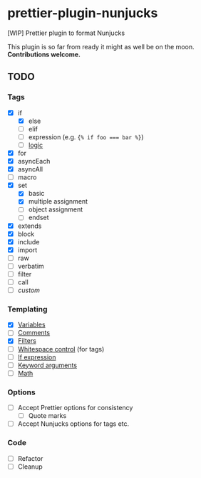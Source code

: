 # prettier-plugin-nunjucks
[WIP] Prettier plugin to format Nunjucks

This plugin is so far from ready it might as well be on the moon. **Contributions welcome.**

## TODO

### Tags

- [x] if
  - [x] else
  - [ ] elif
  - [ ] expression (e.g. `{% if foo === bar %}`)
  - [ ] [logic](https://mozilla.github.io/nunjucks/templating.html#logic)
- [x] for
- [x] asyncEach
- [x] asyncAll
- [ ] macro
- [x] set
  - [x] basic
  - [x] multiple assignment
  - [ ] object assignment
  - [ ] endset
- [x] extends
- [x] block
- [x] include
- [x] import
- [ ] raw
- [ ] verbatim
- [ ] filter
- [ ] call
- [ ] _custom_

### Templating

- [x] [Variables](https://mozilla.github.io/nunjucks/templating.html#variables)
- [ ] [Comments](https://mozilla.github.io/nunjucks/templating.html#comments)
- [x] [Filters](https://mozilla.github.io/nunjucks/templating.html#filters)
- [ ] [Whitespace control](https://mozilla.github.io/nunjucks/templating.html#whitespace-control) (for tags)
- [ ] [If expression](https://mozilla.github.io/nunjucks/templating.html#if-expression)
- [ ] [Keyword arguments](https://mozilla.github.io/nunjucks/templating.html#keyword-arguments)
- [ ] [Math](https://mozilla.github.io/nunjucks/templating.html#math)

### Options
- [ ] Accept Prettier options for consistency
  - [ ] Quote marks
- [ ] Accept Nunjucks options for tags etc.

### Code

- [ ] Refactor
- [ ] Cleanup
